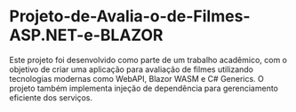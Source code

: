 # Projeto-de-Avalia-o-de-Filmes-ASP.NET-e-BLAZOR
Este projeto foi desenvolvido como parte de um trabalho acadêmico, com o objetivo de criar uma aplicação para avaliação de filmes utilizando tecnologias modernas como WebAPI, Blazor WASM e C# Generics. O projeto também implementa injeção de dependência para gerenciamento eficiente dos serviços.
